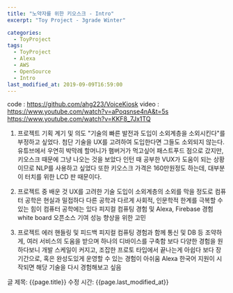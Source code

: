 ```yaml
---
title: "노약자를 위한 키오스크 - Intro"
excerpt: "Toy Project - 3grade Winter"

categories:
  - ToyProject
tags:
  - ToyProject
  - Alexa
  - AWS
  - OpenSource
  - Intro
last_modified_at: 2019-09-09T16:59:00
---
```


code : https://github.com/ahg223/VoiceKiosk
video : https://www.youtube.com/watch?v=aPoqsnse4nA&t=5s https://www.youtube.com/watch?v=KKF8_7Jx1TQ

1. 프로젝트 기획 계기 및 의도
"기술의 빠른 발전과 도입이 소외계층을 소외시킨다"를 부정하고 싶었다. 첨단 기술을 UX를 고려하여 도입한다면 그들도 소외되지 않는다.
유튜브에서 우연히 박막례 할머니가 햄버거가 먹고싶어 패스트푸드 점으로 갔지만, 키오스크 때문에 그냥 나오는 것을 보았다
인턴 때 공부한 VUX가 도움이 되는 상황이므로 NLP를 사용하고 싶었다
또한 키오스크 가격은 160만원정도 하는데, 대부분이 터치를 위한 LCD 판 때문이다.

2. 프로젝트 중 배운 것
UX를 고려한 기술 도입이 소외계층의 소외를 막을 정도로 컴퓨터 공학은 현실과 밀접하다
다른 공학과 다르게 사회적, 인문학적 한계를 극복할 수 있는 힘이 컴퓨터 공학에는 있다
피지컬 컴퓨팅 경험 및 Alexa, Firebase 경험
white board 오픈소스 기여
성능 향상을 위한 고민

3. 프로젝트 에러 핸들링 및 피드백
피지컬 컴퓨팅 경험과 함께 통신 및 DB 등 조약하게, 여러 서비스의 도움을 받으며 하나의 디바이스를 구축함
보다 다양한 경험을 원하다보니 개발 스케일이 커지고, 조잡한 프로토 타입에서 끝나는게 아쉽다
보다 장기간으로, 혹은 완성도있게 운영할 수 있는 경험이 아쉬움
Alexa 한국어 지원이 시작되면 해당 기술을 다시 경험해보고 싶음


글 제목: {{page.title}}
수정 시간: {{page.last_modified_at}}

